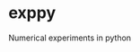# exppy
Numerical experiments in python

<!--# Reasoning
Numpy's einsum is a fantastic function which allows for sophisticated array operations with a single, clear line of code. However, this function in general does not benefit from the underlaying multicore architecture and all operations are performed on a single CPU.

The idea is then to split the einsum input operands along the chosen subscript, perform computation in threads and then compose the final result by summation (if subscript is not present in output) or concatenation of partial results.

# Usage
This function can be used as a replacement for numpy's einsum:

    from einsumt import einsumt as einsum
    result = einsum(*operands, **kwargs)

In current implementation first operand *must* be a subscripts string. Other differences will be treated as unintended bugs.

# Benchmarking
In order to test, if `einsumt` would be beneficial in your particular case please run the benchmark, e.g.:

    import numpy as np
    from einsumt import bench_einsumt

    bench_einsumt('aijk,bkl->ail',
                  np.random.rand(100, 100, 10, 10),
                  np.random.rand(50, 10, 50))
and the result is:

    Platform:           Linux
    CPU type:           Intel(R) Core(TM) i7-8750H CPU @ 2.20GHz
    Subscripts:         aijk,bkl->ail
    Shapes of operands: (100, 100, 10, 10), (50, 10, 50)
    Leading index:      automatic
    Pool type:          default
    Number of threads:  12
    Execution time:
        np.einsum:      2755 ms  (average from 1 runs)
        einsumt:        507.9 ms  (average from 5 runs)
    Speed up:           5.424x
More exemplary benchmark calls are contained in bench_einsum.py file.

# Disclaimer
Before you start to blame me because of little or no speedups please keep in mind that threading costs additional time (because of splitting and joining data for example), so `einsumt` function would become beneficial for larger arrays only. Note also that in many cases numpy's einsum can be efficiently replaced with combination of optimized dots, tensordots, matmuls, transpositions and so on, instead of `einsumt` (at cost of code clarity of course).-->
